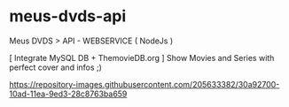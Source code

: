# meus-dvds-api
Meus DVDS  > API - WEBSERVICE ( NodeJs )

[ Integrate MySQL DB + ThemovieDB.org ]
Show Movies and Series with perfect cover and infos ;)  

https://repository-images.githubusercontent.com/205633382/30a92700-10ad-11ea-9ed3-28c8763ba659
